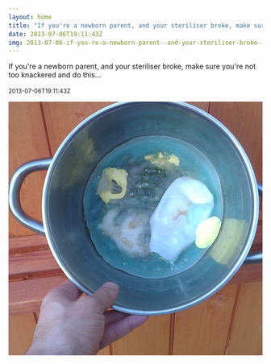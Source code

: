 ```yaml
---
layout: home
title: "If you're a newborn parent, and your steriliser broke, make sure you're not too knackered and do this..."
date: 2013-07-06T19:11:43Z
img: 2013-07-06-if-you-re-a-newborn-parent--and-your-steriliser-broke--make-sure-you-re-not-too-knackered-and-do-this---.jpg
---
```


If you're a newborn parent, and your steriliser broke, make sure you're not too knackered and do this...

<small>2013-07-06T19:11:43Z</small>

![If you're a newborn parent, and your steriliser broke, make sure you're not too knackered and do this...](2013-07-06-if-you-re-a-newborn-parent--and-your-steriliser-broke--make-sure-you-re-not-too-knackered-and-do-this---.jpg)

